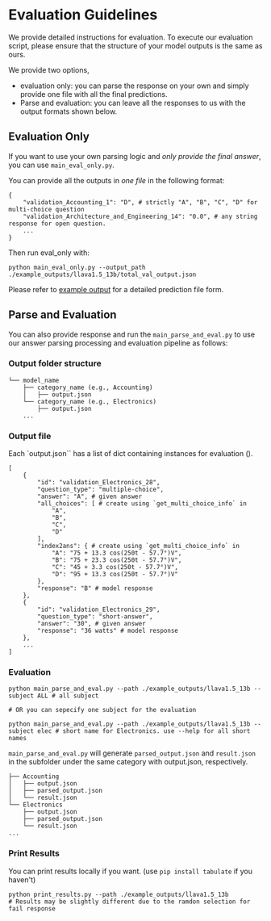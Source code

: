 # Evaluation Guidelines
We provide detailed instructions for evaluation. 
To execute our evaluation script, please ensure that the structure of your model outputs is the same as ours.

We provide two options, 
- evaluation only: you can parse the response on your own and simply provide one file with all the final predictions.
- Parse and evaluation: you can leave all the responses to us with the output formats shown below.

## Evaluation Only
If you want to use your own parsing logic and *only provide the final answer*, you can use `main_eval_only.py`.

You can provide all the outputs in *one file* in the following format:

```
{
    "validation_Accounting_1": "D", # strictly "A", "B", "C", "D" for multi-choice question
    "validation_Architecture_and_Engineering_14": "0.0", # any string response for open question.
    ...
}
```
Then run eval_only with:
```
python main_eval_only.py --output_path ./example_outputs/llava1.5_13b/total_val_output.json
```

Please refer to [example output](https://github.com/MMMU-Benchmark/MMMU/blob/main/eval/example_outputs/llava1.5_13b/total_val_output.json) for a detailed prediction file form.


## Parse and Evaluation
You can also provide response and run the `main_parse_and_eval.py` to use our answer parsing processing and evaluation pipeline as follows:

### Output folder structure

```
└── model_name
    ├── category_name (e.g., Accounting)
    │   ├── output.json
    └── category_name (e.g., Electronics)
        ├── output.json
    ...
```

### Output file
Each `output.json`` has a list of dict containing instances for evaluation ().
```
[
    {
        "id": "validation_Electronics_28",
        "question_type": "multiple-choice",
        "answer": "A", # given answer
        "all_choices": [ # create using `get_multi_choice_info` in 
            "A",
            "B",
            "C",
            "D"
        ],
        "index2ans": { # create using `get_multi_choice_info` in 
            "A": "75 + 13.3 cos(250t - 57.7°)V",
            "B": "75 + 23.3 cos(250t - 57.7°)V",
            "C": "45 + 3.3 cos(250t - 57.7°)V",
            "D": "95 + 13.3 cos(250t - 57.7°)V"
        },
        "response": "B" # model response
    },
    {
        "id": "validation_Electronics_29",
        "question_type": "short-answer",
        "answer": "30", # given answer
        "response": "36 watts" # model response
    },
    ...
]
```

### Evaluation
```
python main_parse_and_eval.py --path ./example_outputs/llava1.5_13b --subject ALL # all subject

# OR you can sepecify one subject for the evaluation

python main_parse_and_eval.py --path ./example_outputs/llava1.5_13b --subject elec # short name for Electronics. use --help for all short names

```

`main_parse_and_eval.py` will generate `parsed_output.json` and `result.json` in the subfolder under the same category with output.json, respectively.

```
├── Accounting
│   ├── output.json
│   ├── parsed_output.json
│   └── result.json
└── Electronics
    ├── output.json
    ├── parsed_output.json
    └── result.json
...
```

### Print Results
You can print results locally if you want. (use `pip install tabulate` if you haven't)
```
python print_results.py --path ./example_outputs/llava1.5_13b
# Results may be slightly different due to the ramdon selection for fail response
```

